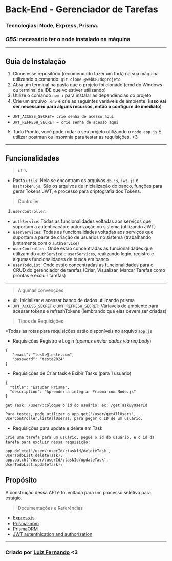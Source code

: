 # Back-End - Gerenciador de Tarefas

### Tecnologias: Node, Express, Prisma.

### *OBS:* **necessário ter o node instalado na máquina**
---
## Guia de Instalação

1. Clone esse repositório (recomendado fazer um fork) na sua máquina utilizando o comando:
`git clone @webURLdoprojeto`
2. Abra um terminal na pasta que o projeto foi clonado (cmd do Windows ou terminal da IDE que vc estiver utilizando)
3. Utilize o comando `npm i` para instalar as dependências do projeto
4. Crie um arquivo `.env` e crie as seguintes variáveis de ambiente: (**isso vai ser necessário para alguns recursos, então o configure de imediato**)
- `JWT_ACCESS_SECRET= crie senha de acesso aqui`
-  `JWT_REFRESH_SECRET = crie senha de acesso aqui` 
 5. Tudo Pronto, você pode rodar o seu projeto utilizando o `node app.js` E utilizar postman ou insomnia para testar as requisições. <3
---

## Funcionalidades
>utils
- Pasta `utils`: Nela se encontram os arquivos `db.js`, `jwt.js` e `hashToken.js`. 
São os arquivos de inicialização do banco, funções para gerar Tokens JWT, e processo para criptografia dos Tokens.

>Controller
1. `userController`:
- `authService`: Todas as funcionalidades voltadas aos serviços que suportam a autenticação e autorização no sistema (utilizando JWT) 
- `userServices`: Todas as funcionalidades voltadas aos serviços que suportam a parte de criação de usuários no sistema (trabalhando juntamente com o `authService`)
- `userController`: Onde estão concentradas as funcionalidades que utilizam do `authService` e `userServices`, realizando login, registro e algumas funcionalidades de busca em banco
- `userTodoList`: Onde estão concentradas as funcionalidades para o CRUD do gerenciador de tarefas (Criar, Visualizar, Marcar Tarefas como prontas e excluir tarefas)
---
>Algumas convenções

- `db`: Inicializar e acessar banco de dados utilizando prisma 
- `JWT_ACCESS_SECRET` e `JWT_REFRESH_SECRET`: Váriaveis de ambiente para acessar tokens e refreshTokens (lembrando que elas devem ser criadas)

>Tipos de Requisições

*Todas as rotas para requisições estão disponíveis no arquivo `app.js`

- Requisições Registro e Login (*apenas enviar dados via req.body*)
 ```
{
    "email": "teste@teste.com",
    "password": "teste2024"
}
```
- Requisições de Criar task e Exibir Tasks (para 1 usuário)

```
{
  "title": "Estudar Prisma",
  "description": "Aprender a integrar Prisma com Node.js"
}

get Task: /user/:coloque o id do usuário: ex: /getTaskByUserId

Para testes, pode utilizar o app.get('/user/getAllUsers', UserController.listAllUsers); para pegar o ID de um usuário.
```

- Requisições para update e delete em Task

```
Crie uma tarefa para um usuário, pegue o id do usuário, e o id da tarefa para excluir nessa requisição:

app.delete('/user/:userId/:taskId/deleteTask', UserTodoList.deleteTask);
app.patch('/user/:userId/:taskId/updateTask', UserTodoList.updateTask);
```

## Propósito

A construção dessa API é foi voltada para um processo seletivo para estágio.

>Documentações e Referências

- [Express.js](https://www.npmjs.com/package/express)
- [Prisma-npm](https://www.npmjs.com/package/prisma/)
- [PrismaORM](https://www.prisma.io/)
- [JWT autenthication and authorization](https://dev.to/mihaiandrei97/jwt-authentication-using-prisma-and-express-37nk)

---
### Criado por [Luiz Fernando](https://github.com/Lord1nho) <3
